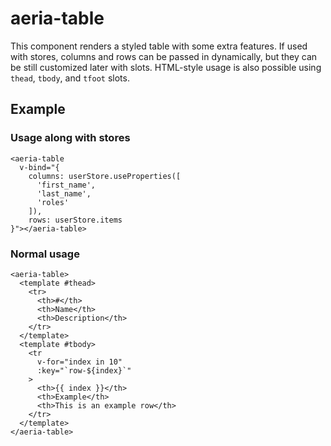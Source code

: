 <script setup lang="ts">
import { ref } from 'vue'
import { AeriaTable } from 'aeria-ui'
</script>

# aeria-table

This component renders a styled table with some extra features. If used with stores, columns and rows can be passed in dynamically, but they can be still customized later with slots. HTML-style usage is also possible using `thead`, `tbody`, and `tfoot` slots.

## Example

<aeria-table>
  <template #thead>
    <tr>
      <th>#</th>
      <th>Name</th>
      <th>Description</th>
    </tr>
  </template>
  <template #tbody>
    <tr
      v-for="index in 10"
      :key="`row-${index}`"
    >
      <th>{{ index }}</th>
      <th>Example</th>
      <th>This is an example row</th>
    </tr>
  </template>
</aeria-table>

### Usage along with stores

```vue-html
<aeria-table
  v-bind="{
    columns: userStore.useProperties([
      'first_name',
      'last_name',
      'roles'
    ]),
    rows: userStore.items
}"></aeria-table>
```

### Normal usage

```vue-html
<aeria-table>
  <template #thead>
    <tr>
      <th>#</th>
      <th>Name</th>
      <th>Description</th>
    </tr>
  </template>
  <template #tbody>
    <tr
      v-for="index in 10"
      :key="`row-${index}`"
    >
      <th>{{ index }}</th>
      <th>Example</th>
      <th>This is an example row</th>
    </tr>
  </template>
</aeria-table>
```

